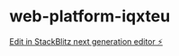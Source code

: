 # web-platform-iqxteu

[Edit in StackBlitz next generation editor ⚡️](https://stackblitz.com/~/github.com/vdkhadke/web-platform-iqxteu)